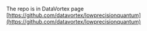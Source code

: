 The repo is in DataVortex page
[https://github.com/datavortex/lowprecisionquantum](https://github.com/datavortex/lowprecisionquantum)
